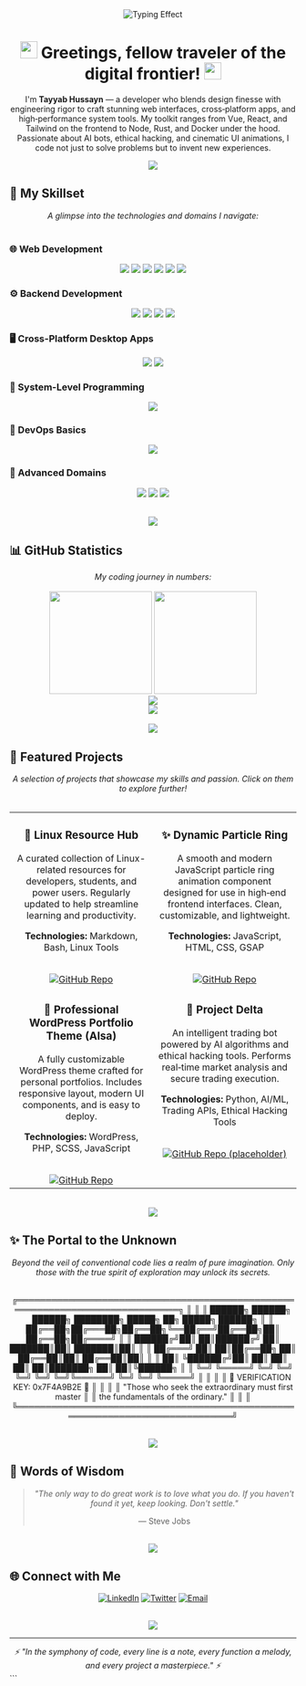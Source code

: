 <div align="center">

<!-- Animated Typing Effect -->
<img src="https://readme-typing-svg.herokuapp.com?font=Fira+Code&pause=1000&color=00D9FF&width=600&lines=Building+Fast%2C+Smart%2C+Beautiful;Designing+Futuristic+UIs+with+Precision;Engineering+High-Performance+Apps&center=true&vCenter=true&size=25" alt="Typing Effect" />
<!-- Futuristic Header -->
<h1>
  <img src="https://media.giphy.com/media/hvRJCLFzcasrR4ia7z/giphy.gif" width="30px"/>
  Greetings, fellow traveler of the digital frontier!
  <img src="https://media.giphy.com/media/hvRJCLFzcasrR4ia7z/giphy.gif" width="30px"/>
</h1>

<p>
  I'm <strong>Tayyab Hussayn</strong> — a developer who blends design finesse with engineering rigor to craft stunning web interfaces, cross‑platform apps, and high‑performance system tools. My toolkit ranges from Vue, React, and Tailwind on the frontend to Node, Rust, and Docker under the hood. Passionate about AI bots, ethical hacking, and cinematic UI animations, I code not just to solve problems but to invent new experiences.
</p>

<!-- Animated Divider -->
<img src="https://user-images.githubusercontent.com/73097560/115834477-dbab4500-a447-11eb-908a-139a6edaec5c.gif">

</div>

## 🚀 My Skillset

<div align="center">
  <em>A glimpse into the technologies and domains I navigate:</em>
</div>

<br>

### 🌐 Web Development
<p align="center">
  <img src="https://img.shields.io/badge/HTML5-%23E34F26.svg?style=for-the-badge&logo=html5&logoColor=white"/>
  <img src="https://img.shields.io/badge/CSS3-%231572B6.svg?style=for-the-badge&logo=css3&logoColor=white"/>
  <img src="https://img.shields.io/badge/JavaScript-%23F7DF1E.svg?style=for-the-badge&logo=javascript&logoColor=black"/>
  <img src="https://img.shields.io/badge/TailwindCSS-%2306B6D4.svg?style=for-the-badge&logo=tailwindcss&logoColor=white"/>
  <img src="https://img.shields.io/badge/Vue.js-%234FC08D.svg?style=for-the-badge&logo=vuedotjs&logoColor=white"/>
  <img src="https://img.shields.io/badge/React-%2361DAFB.svg?style=for-the-badge&logo=react&logoColor=black"/>
</p>

### ⚙️ Backend Development
<p align="center">
  <img src="https://img.shields.io/badge/Node.js-%23339933.svg?style=for-the-badge&logo=nodedotjs&logoColor=white"/>
  <img src="https://img.shields.io/badge/Express.js-%23000000.svg?style=for-the-badge&logo=express&logoColor=white"/>
  <img src="https://img.shields.io/badge/MongoDB-%2347A248.svg?style=for-the-badge&logo=mongodb&logoColor=white"/>
  <img src="https://img.shields.io/badge/Firebase-%23FFCA28.svg?style=for-the-badge&logo=firebase&logoColor=black"/>
</p>

### 🖥️ Cross-Platform Desktop Apps
<p align="center">
  <img src="https://img.shields.io/badge/Electron-%232B2E3A.svg?style=for-the-badge&logo=electron&logoColor=white"/>
  <img src="https://img.shields.io/badge/Tauri-%2324C8D2.svg?style=for-the-badge&logo=tauri&logoColor=white"/>
</p>

### 🦀 System-Level Programming
<p align="center">
  <img src="https://img.shields.io/badge/Rust-%23000000.svg?style=for-the-badge&logo=rust&logoColor=white"/>
</p>

### 🐳 DevOps Basics
<p align="center">
  <img src="https://img.shields.io/badge/Docker-%232496ED.svg?style=for-the-badge&logo=docker&logoColor=white"/>
</p>

### 🤖 Advanced Domains
<p align="center">
  <img src="https://img.shields.io/badge/AI%20Agent%20Dev-%23FF6600.svg?style=for-the-badge&logo=tensorflow&logoColor=white"/>
  <img src="https://img.shields.io/badge/Ethical%20Hacking-%23000000.svg?style=for-the-badge&logo=kali-linux&logoColor=white"/>
  <img src="https://img.shields.io/badge/Trading%20Bots-%23008080.svg?style=for-the-badge&logo=bitcoin&logoColor=white"/>
</p>

<br>

<div align="center">
  <img src="https://user-images.githubusercontent.com/73097560/115834477-dbab4500-a447-11eb-908a-139a6edaec5c.gif">
</div>

## 📊 GitHub Statistics

<div align="center">
  <em>My coding journey in numbers:</em>
</div>

<br>

<div align="center">
  <img height="180em" src="https://github-readme-stats.vercel.app/api?username=tayyab-hussayn&show_icons=true&theme=tokyonight&hide_border=true&count_private=true&include_all_commits=true" />
  <img height="180em" src="https://github-readme-stats.vercel.app/api/top-langs/?username=tayyab-hussayn&layout=compact&theme=tokyonight&hide_border=true" />
</div>

<div align="center">
  <img src="https://github-readme-streak-stats.herokuapp.com/?user=tayyab-hussayn&theme=tokyonight&hide_border=true" />
</div>

<div align="center">
  <img src="https://github-readme-activity-graph.vercel.app/graph?username=tayyab-hussayn&theme=tokyo-night&hide_border=true&area=true" />
</div>

<br>

<div align="center">
  <img src="https://user-images.githubusercontent.com/73097560/115834477-dbab4500-a447-11eb-908a-139a6edaec5c.gif">
</div>

## 🚀 Featured Projects

<div align="center">
  <em>A selection of projects that showcase my skills and passion. Click on them to explore further!</em>
</div>

<br>

<table width="100%">
  <tr>
    <td width="50%" valign="top">
      <div align="center">
        <h3>📘 Linux Resource Hub</h3>
        <p>A curated collection of Linux-related resources for developers, students, and power users. Regularly updated to help streamline learning and productivity.</p>
        <p><strong>Technologies:</strong> Markdown, Bash, Linux Tools</p>
        <br>
        <a href="https://github.com/Tayyab-Hussayn/Resource-hub" target="_blank">
          <img src="https://img.shields.io/badge/GitHub-100000?style=for-the-badge&logo=github&logoColor=white" alt="GitHub Repo">
        </a>
      </div>
    </td>
    <td width="50%" valign="top">
      <div align="center">
        <h3>✨ Dynamic Particle Ring</h3>
        <p>A smooth and modern JavaScript particle ring animation component designed for use in high‑end frontend interfaces. Clean, customizable, and lightweight.</p>
        <p><strong>Technologies:</strong> JavaScript, HTML, CSS, GSAP</p>
        <br>
        <a href="https://github.com/Tayyab-Hussayn/particle-ring-component" target="_blank">
          <img src="https://img.shields.io/badge/GitHub-100000?style=for-the-badge&logo=github&logoColor=white" alt="GitHub Repo">
        </a>
      </div>
    </td>
  </tr>
  <tr>
    <td width="50%" valign="top">
      <div align="center">
        <h3>🎨 Professional WordPress Portfolio Theme (Alsa)</h3>
        <p>A fully customizable WordPress theme crafted for personal portfolios. Includes responsive layout, modern UI components, and is easy to deploy.</p>
        <p><strong>Technologies:</strong> WordPress, PHP, SCSS, JavaScript</p>
        <br>
        <a href="https://github.com/Tayyab-Hussayn/Alsa" target="_blank">
          <img src="https://img.shields.io/badge/GitHub-100000?style=for-the-badge&logo=github&logoColor=white" alt="GitHub Repo">
        </a>
      </div>
    </td>
    <td width="50%" valign="top">
      <div align="center">
        <h3>🤖 Project Delta</h3>
        <p>An intelligent trading bot powered by AI algorithms and ethical hacking tools. Performs real‑time market analysis and secure trading execution.</p>
        <p><strong>Technologies:</strong> Python, AI/ML, Trading APIs, Ethical Hacking Tools</p>
        <br>
        <a href="https://github.com/tayyab-hussayn" target="_blank">
          <img src="https://img.shields.io/badge/GitHub-100000?style=for-the-badge&logo=github&logoColor=white" alt="GitHub Repo (placeholder)">
        </a>
      </div>
    </td>
  </tr>
</table>

<br>

<div align="center">
  <img src="https://user-images.githubusercontent.com/73097560/115834477-dbab4500-a447-11eb-908a-139a6edaec5c.gif">
</div>

## ✨ The Portal to the Unknown

<div align="center">
  <em>Beyond the veil of conventional code lies a realm of pure imagination. Only those with the true spirit of exploration may unlock its secrets.</em>
</div>

<br>

<div align="center">


╔══════════════════════════════════════════════════════════════════════════════╗
║                                                                              ║
║    ██████╗  ██████╗ ██████╗ ████████╗ █████╗ ██╗         █████╗  ██████╗    ║
║    ██╔══██╗██╔═══██╗██╔══██╗╚══██╔══╝██╔══██╗██║        ██╔══██╗██╔════╝    ║
║    ██████╔╝██║   ██║██████╔╝   ██║   ███████║██║        ███████║██║         ║
║    ██╔═══╝ ██║   ██║██╔══██╗   ██║   ██╔══██║██║        ██╔══██║██║         ║
║    ██║     ╚██████╔╝██║  ██║   ██║   ██║  ██║███████╗   ██║  ██║╚██████╗    ║
║    ╚═╝      ╚═════╝ ╚═╝  ╚═╝   ╚═╝   ╚═╝  ╚═╝╚══════╝   ╚═╝  ╚═╝ ╚═════╝    ║
║                                                                              ║
║                        🔮 VERIFICATION KEY: 0x7F4A9B2E 🔮                    ║
║                                                                              ║
║              "Those who seek the extraordinary must first master             ║
║                        the fundamentals of the ordinary."                   ║
║                                                                              ║
╚══════════════════════════════════════════════════════════════════════════════╝


</div>

<br>

<div align="center">
  <img src="https://user-images.githubusercontent.com/73097560/115834477-dbab4500-a447-11eb-908a-139a6edaec5c.gif">
</div>

## 💭 Words of Wisdom

<div align="center">
  <blockquote>
    <p><em>"The only way to do great work is to love what you do. If you haven't found it yet, keep looking. Don't settle."</em></p>
    <footer>— Steve Jobs</footer>
  </blockquote>
</div>

<br>

<div align="center">
  <img src="https://user-images.githubusercontent.com/73097560/115834477-dbab4500-a447-11eb-908a-139a6edaec5c.gif">
</div>

## 🌐 Connect with Me

<div align="center">

[![LinkedIn](https://img.shields.io/badge/LinkedIn-0077B5?style=for-the-badge&logo=linkedin&logoColor=white)](https://www.linkedin.com/in/tayyab-hussayn/)
[![Twitter](https://img.shields.io/badge/Twitter-1DA1F2?style=for-the-badge&logo=twitter&logoColor=white)](https://x.com/tayyabhusayn)
[![Email](https://img.shields.io/badge/Email-D14836?style=for-the-badge&logo=gmail&logoColor=white)](mailto:tayyabhussayn@gmail.com)

</div>

<br>

<div align="center">
  <img src="https://capsule-render.vercel.app/api?type=waving&color=gradient&height=100&section=footer"/>
</div>

---

<div align="center">
  <em>⚡ "In the symphony of code, every line is a note, every function a melody, and every project a masterpiece." ⚡</em>
</div>
```
